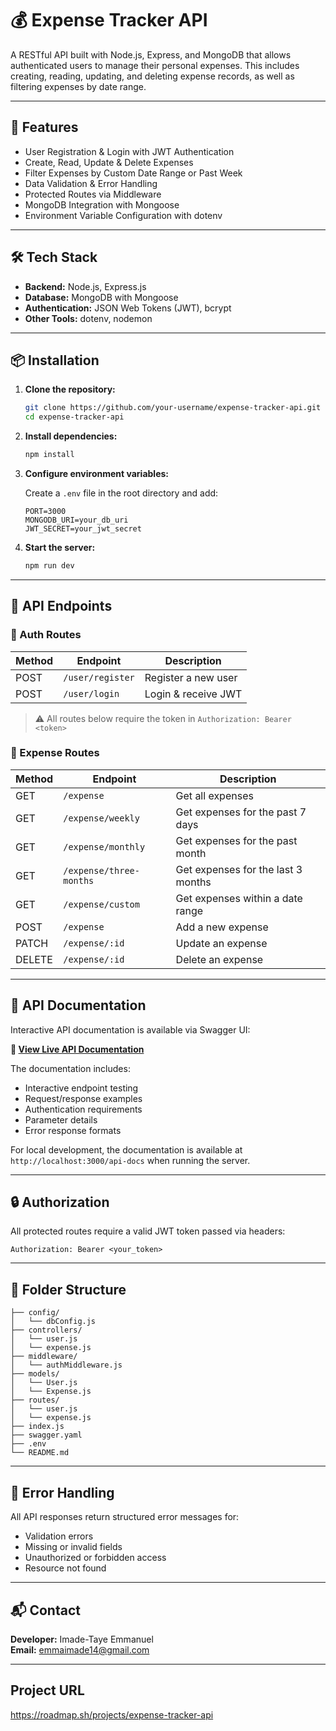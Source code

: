 
# 💰 Expense Tracker API

A RESTful API built with Node.js, Express, and MongoDB that allows authenticated users to manage their personal expenses. This includes creating, reading, updating, and deleting expense records, as well as filtering expenses by date range.

---

## 🚀 Features

- User Registration & Login with JWT Authentication
- Create, Read, Update & Delete Expenses
- Filter Expenses by Custom Date Range or Past Week
- Data Validation & Error Handling
- Protected Routes via Middleware
- MongoDB Integration with Mongoose
- Environment Variable Configuration with dotenv

---

## 🛠 Tech Stack

- **Backend:** Node.js, Express.js
- **Database:** MongoDB with Mongoose
- **Authentication:** JSON Web Tokens (JWT), bcrypt
- **Other Tools:** dotenv, nodemon

---

## 📦 Installation

1. **Clone the repository:**
   ```bash
   git clone https://github.com/your-username/expense-tracker-api.git
   cd expense-tracker-api
   ```

2. **Install dependencies:**
   ```bash
   npm install
   ```

3. **Configure environment variables:**

   Create a `.env` file in the root directory and add:

   ```env
   PORT=3000
   MONGODB_URI=your_db_uri
   JWT_SECRET=your_jwt_secret
   ```

4. **Start the server:**
   ```bash
   npm run dev
   ```

---

## 🧪 API Endpoints

### 🔐 Auth Routes

| Method | Endpoint           | Description         |
|--------|--------------------|---------------------|
| POST   | `/user/register`   | Register a new user |
| POST   | `/user/login`      | Login & receive JWT |

> ⚠️ All routes below require the token in `Authorization: Bearer <token>`

### 💸 Expense Routes

| Method | Endpoint                 | Description                          |
|--------|--------------------------|--------------------------------------|
| GET    | `/expense`               | Get all expenses                     |
| GET    | `/expense/weekly`        | Get expenses for the past 7 days     |
| GET    | `/expense/monthly`       | Get expenses for the past month      |
| GET    | `/expense/three-months`  | Get expenses for the last 3 months   |
| GET    | `/expense/custom`        | Get expenses within a date range     |
| POST   | `/expense`               | Add a new expense                    |
| PATCH  | `/expense/:id`           | Update an expense                    |
| DELETE | `/expense/:id`           | Delete an expense                    |

---
## 📖 API Documentation

Interactive API documentation is available via Swagger UI:

**🔗 [View Live API Documentation](https://expense-tracker-api-hvss.onrender.com/api-docs)**

The documentation includes:
- Interactive endpoint testing
- Request/response examples  
- Authentication requirements
- Parameter details
- Error response formats

For local development, the documentation is available at `http://localhost:3000/api-docs` when running the server.

---

## 🔒 Authorization

All protected routes require a valid JWT token passed via headers:

```http
Authorization: Bearer <your_token>
```

---

## 🧹 Folder Structure

```
├── config/
│   └── dbConfig.js
├── controllers/
│   └── user.js
│   └── expense.js
├── middleware/
│   └── authMiddleware.js
├── models/
│   └── User.js
│   └── Expense.js
├── routes/
│   └── user.js
│   └── expense.js
├── index.js
├── swagger.yaml
├── .env
└── README.md
```

---

## 🐛 Error Handling

All API responses return structured error messages for:

- Validation errors
- Missing or invalid fields
- Unauthorized or forbidden access
- Resource not found

---

## 📬 Contact

**Developer:** Imade-Taye Emmanuel  
**Email:** emmaimade14@gmail.com

---

## Project URL
https://roadmap.sh/projects/expense-tracker-api
